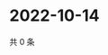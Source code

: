# 2022-10-14

共 0 条

<!-- BEGIN WEIBO -->
<!-- 最后更新时间 Fri Oct 14 2022 01:38:12 GMT+0800 (China Standard Time) -->

<!-- END WEIBO -->
